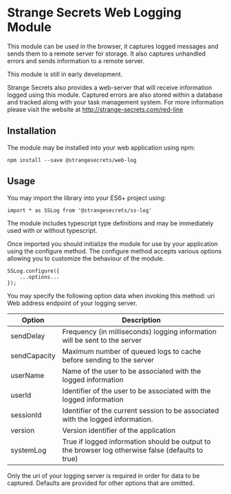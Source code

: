 # Strange Secrets Web Logging Module
This module can be used in the browser, it captures logged messages and sends them to a
remote server for storage.
It also captures unhandled errors and sends information to a remote server.

This module is still in early development. 

Strange Secrets also provides a web-server that will receive information logged using
this module. Captured errors are also stored within a database and tracked along with
your task management system. For more information please visit the website at
http://strange-secrets.com/red-line

## Installation
The module may be installed into your web application using npm:
```
npm install --save @strangesecrets/web-log
```
## Usage
You may import the library into your ES6+ project using:
```
import * as SSLog from '@strangesecrets/ss-log'
``` 
The module includes typescript type definitions and may be immediately used with
or without typescript.

Once imported you should initialize the module for use by your application using the
configure method. The configure method accepts various options allowing you to customize
the behaviour of the module.
```ecmascript 6
SSLog.configure({
    ...options...
});
```
You may specify the following option data when invoking this method:
uri Web address endpoint of your logging server.

| Option      | Description                                                                 |
| ----------- | --------------------------------------------------------------------------- |
|sendDelay    | Frequency (in milliseconds) logging information will be sent to the server  |
|sendCapacity | Maximum number of queued logs to cache before sending to the server         |
|userName     | Name of the user to be associated with the logged information               |
|userId       | Identifier of the user to be associated with the logged information         |
|sessionId    | Identifier of the current session to be associated with the logged information. |
|version      | Version identifier of the application                                       |
|systemLog    | True if logged information should be output to the browser log otherwise false (defaults to true) |
  
Only the uri of your logging server is required in order for data to be captured. Defaults
are provided for other options that are omitted.
